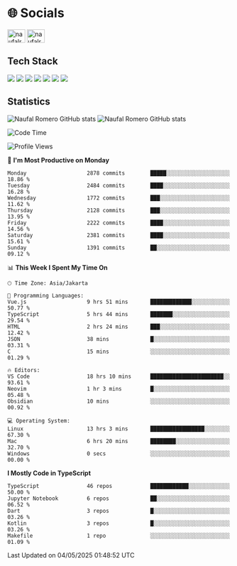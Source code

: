 <h1 align="">🌐 Socials</h1>
<p align="left">
<a href="https://linkedin.com/in/naufal-romero-putra-pratama-9ab816177/" target="blank"><img align="center" src="https://raw.githubusercontent.com/rahuldkjain/github-profile-readme-generator/master/src/images/icons/Social/linked-in-alt.svg" alt="naufalromero" height="30" width="40" /></a>
<a href="https://instagram.com/naufalromero" target="blank"><img align="center" src="https://raw.githubusercontent.com/rahuldkjain/github-profile-readme-generator/master/src/images/icons/Social/instagram.svg" alt="naufalromero" height="30" width="40" /></a>
</p>


<h2 align="">Tech Stack</h2>
<div align="">
  <img src="https://img.shields.io/badge/next.js-000000?style=for-the-badge&logo=nextdotjs&logoColor=white"/>
 <img src="https://img.shields.io/badge/typescript-%23007ACC.svg?style=for-the-badge&logo=typescript&logoColor=white"/>
 <img src="https://img.shields.io/badge/react-%2320232a.svg?style=for-the-badge&logo=react&logoColor=%2361DAFB"/>
 <img src="https://img.shields.io/badge/tailwindcss-%2338B2AC.svg?style=for-the-badge&logo=tailwind-css&logoColor=white"/>
 <img src="https://img.shields.io/badge/Prisma-3982CE?style=for-the-badge&logo=Prisma&logoColor=white"/>
 <img src="https://img.shields.io/badge/javascript-%23323330.svg?style=for-the-badge&logo=javascript&logoColor=%23F7DF1E"/>
 <img src="https://img.shields.io/badge/java-%23ED8B00.svg?style=for-the-badge&logo=openjdk&logoColor=white"/>
</div>


<h2 align="">Statistics</h2>
<div align="">
<img src="https://github-readme-stats-xi-nine-74.vercel.app/api?username=romves&show_icons=true&theme=tokyonight&include_all_commits=true&count_private=true" alt="Naufal Romero GitHub stats"/>
<img src="https://github-readme-stats-xi-nine-74.vercel.app/api/top-langs/?username=romves&theme=tokyonight&hide_border=false&include_all_commits=true&count_private=true&layout=compact" alt="Naufal Romero GitHub stats"/>
</div>

<!--START_SECTION:waka-->
![Code Time](http://img.shields.io/badge/Code%20Time-2%2C358%20hrs%209%20mins-blue)

![Profile Views](http://img.shields.io/badge/Profile%20Views-0-blue)

📅 **I'm Most Productive on Monday** 

```text
Monday                   2878 commits        █████░░░░░░░░░░░░░░░░░░░░   18.86 % 
Tuesday                  2484 commits        ████░░░░░░░░░░░░░░░░░░░░░   16.28 % 
Wednesday                1772 commits        ███░░░░░░░░░░░░░░░░░░░░░░   11.62 % 
Thursday                 2128 commits        ███░░░░░░░░░░░░░░░░░░░░░░   13.95 % 
Friday                   2222 commits        ████░░░░░░░░░░░░░░░░░░░░░   14.56 % 
Saturday                 2381 commits        ████░░░░░░░░░░░░░░░░░░░░░   15.61 % 
Sunday                   1391 commits        ██░░░░░░░░░░░░░░░░░░░░░░░   09.12 % 
```


📊 **This Week I Spent My Time On** 

```text
🕑︎ Time Zone: Asia/Jakarta

💬 Programming Languages: 
Vue.js                   9 hrs 51 mins       █████████████░░░░░░░░░░░░   50.77 % 
TypeScript               5 hrs 44 mins       ███████░░░░░░░░░░░░░░░░░░   29.54 % 
HTML                     2 hrs 24 mins       ███░░░░░░░░░░░░░░░░░░░░░░   12.42 % 
JSON                     38 mins             █░░░░░░░░░░░░░░░░░░░░░░░░   03.31 % 
C                        15 mins             ░░░░░░░░░░░░░░░░░░░░░░░░░   01.29 % 

🔥 Editors: 
VS Code                  18 hrs 10 mins      ███████████████████████░░   93.61 % 
Neovim                   1 hr 3 mins         █░░░░░░░░░░░░░░░░░░░░░░░░   05.48 % 
Obsidian                 10 mins             ░░░░░░░░░░░░░░░░░░░░░░░░░   00.92 % 

💻 Operating System: 
Linux                    13 hrs 3 mins       █████████████████░░░░░░░░   67.30 % 
Mac                      6 hrs 20 mins       ████████░░░░░░░░░░░░░░░░░   32.70 % 
Windows                  0 secs              ░░░░░░░░░░░░░░░░░░░░░░░░░   00.00 % 
```

**I Mostly Code in TypeScript** 

```text
TypeScript               46 repos            ████████████░░░░░░░░░░░░░   50.00 % 
Jupyter Notebook         6 repos             ██░░░░░░░░░░░░░░░░░░░░░░░   06.52 % 
Dart                     3 repos             █░░░░░░░░░░░░░░░░░░░░░░░░   03.26 % 
Kotlin                   3 repos             █░░░░░░░░░░░░░░░░░░░░░░░░   03.26 % 
Makefile                 1 repo              ░░░░░░░░░░░░░░░░░░░░░░░░░   01.09 % 
```




 Last Updated on 04/05/2025 01:48:52 UTC
<!--END_SECTION:waka-->
